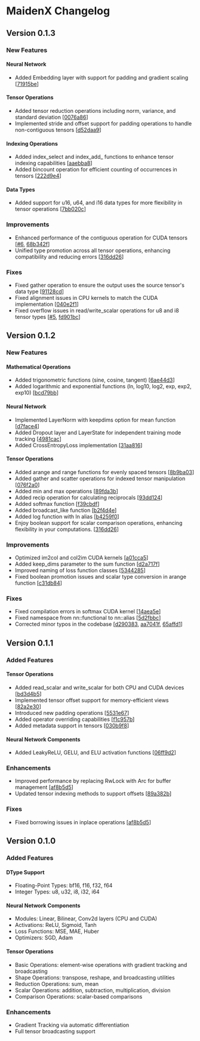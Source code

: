 # MaidenX Changelog

## Version 0.1.3

### New Features

#### Neural Network
- Added Embedding layer with support for padding and gradient scaling [[71915be](https://github.com/miniex/maidenx/commit/71915be)]

#### Tensor Operations
- Added tensor reduction operations including norm, variance, and standard deviation [[0076a86](https://github.com/miniex/maidenx/commit/0076a86)]
- Implemented stride and offset support for padding operations to handle non-contiguous tensors [[d52daa9](https://github.com/miniex/maidenx/commit/d52daa9)]

#### Indexing Operations
- Added index_select and index_add_ functions to enhance tensor indexing capabilities [[aaebba8](https://github.com/miniex/maidenx/commit/aaebba8)]
- Added bincount operation for efficient counting of occurrences in tensors [[222d9e4](https://github.com/miniex/maidenx/commit/222d9e4)]

#### Data Types
- Added support for u16, u64, and i16 data types for more flexibility in tensor operations [[7bb020c](https://github.com/miniex/maidenx/commit/7bb020c)]

### Improvements
- Enhanced performance of the contiguous operation for CUDA tensors [[#6](https://github.com/miniex/maidenx/issues/6), [68b342f](https://github.com/miniex/maidenx/commit/68b342f)]
- Unified type promotion across all tensor operations, enhancing compatibility and reducing errors [[316dd26](https://github.com/miniex/maidenx/commit/316dd26)]

### Fixes
- Fixed gather operation to ensure the output uses the source tensor's data type [[91128cd](https://github.com/miniex/maidenx/commit/91128cd)]
- Fixed alignment issues in CPU kernels to match the CUDA implementation [[040e2f1](https://github.com/miniex/maidenx/commit/040e2f1)]
- Fixed overflow issues in read/write_scalar operations for u8 and i8 tensor types [[#5](https://github.com/miniex/maidenx/issues/5), [fd901bc](https://github.com/miniex/maidenx/commit/fd901bc)]

## Version 0.1.2

### New Features

#### Mathematical Operations
- Added trigonometric functions (sine, cosine, tangent) [[6ae44d3](https://github.com/miniex/maidenx/commit/6ae44d3)]
- Added logarithmic and exponential functions (ln, log10, log2, exp, exp2, exp10) [[bcd79bb](https://github.com/miniex/maidenx/commit/bcd79bb)]

#### Neural Network
- Implemented LayerNorm with keepdims option for mean function [[d7face4](https://github.com/miniex/maidenx/commit/d7face4)]
- Added Dropout layer and LayerState for independent training mode tracking [[4981cac](https://github.com/miniex/maidenx/commit/4981cac)]
- Added CrossEntropyLoss implementation [[31aa816](https://github.com/miniex/maidenx/commit/31aa816)]

#### Tensor Operations
- Added arange and range functions for evenly spaced tensors [[8b9ba03](https://github.com/miniex/maidenx/commit/8b9ba03)]
- Added gather and scatter operations for indexed tensor manipulation [[076f2a0](https://github.com/miniex/maidenx/commit/076f2a0)]
- Added min and max operations [[89fda3b](https://github.com/miniex/maidenx/commit/89fda3b)]
- Added recip operation for calculating reciprocals [[93dd124](https://github.com/miniex/maidenx/commit/93dd124)]
- Added softmax function [[f39cbdf](https://github.com/miniex/maidenx/commit/f39cbdf)]
- Added broadcast_like function [[b2f4d4e](https://github.com/miniex/maidenx/commit/b2f4d4e)]
- Added log function with ln alias [[b4259f0](https://github.com/miniex/maidenx/commit/b4259f0)]
- Enjoy boolean support for scalar comparison operations, enhancing flexibility in your computations. [[316dd26](https://github.com/miniex/maidenx/commit/316dd26)]

### Improvements
- Optimized im2col and col2im CUDA kernels [[a01cca5](https://github.com/miniex/maidenx/commit/a01cca5)]
- Added keep_dims parameter to the sum function [[d2a717f](https://github.com/miniex/maidenx/commit/d2a717f)]
- Improved naming of loss function classes [[5344285](https://github.com/miniex/maidenx/commit/5344285)]
- Fixed boolean promotion issues and scalar type conversion in arange function [[c31db84](https://github.com/miniex/maidenx/commit/c31db84)]

### Fixes
- Fixed compilation errors in softmax CUDA kernel [[14aea5e](https://github.com/miniex/maidenx/commit/14aea5e)]
- Fixed namespace from nn::functional to nn::alias [[5d2fbbc](https://github.com/miniex/maidenx/commit/5d2fbbc)]
- Corrected minor typos in the codebase [[d290383](https://github.com/miniex/maidenx/commit/d290383), [aa7041f](https://github.com/miniex/maidenx/commit/aa7041f), [65affd1](https://github.com/miniex/maidenx/commit/65affd1)]

## Version 0.1.1

### Added Features

#### Tensor Operations
- Added read_scalar and write_scalar for both CPU and CUDA devices [[bd3d4b5](https://github.com/miniex/maidenx/commit/bd3d4b5)]
- Implemented tensor offset support for memory-efficient views [[82a2e30](https://github.com/miniex/maidenx/commit/82a2e30)]
- Introduced new padding operations [[5531e67](https://github.com/miniex/maidenx/commit/5531e67)]
- Added operator overriding capabilities [[f1c957b](https://github.com/miniex/maidenx/commit/f1c957b)]
- Added metadata support in tensors [[030b9f8](https://github.com/miniex/maidenx/commit/030b9f8)]

#### Neural Network Components
- Added LeakyReLU, GELU, and ELU activation functions [[06ff9d2](https://github.com/miniex/maidenx/commit/06ff9d2)]

### Enhancements
- Improved performance by replacing RwLock with Arc for buffer management [[af8b5d5](https://github.com/miniex/maidenx/commit/af8b5d5)]
- Updated tensor indexing methods to support offsets [[89a382b](https://github.com/miniex/maidenx/commit/89a382b)]

### Fixes
- Fixed borrowing issues in inplace operations [[af8b5d5](https://github.com/miniex/maidenx/commit/af8b5d5)]

## Version 0.1.0

### Added Features

#### DType Support
- Floating-Point Types: bf16, f16, f32, f64
- Integer Types: u8, u32, i8, i32, i64

#### Neural Network Components
- Modules: Linear, Bilinear, Conv2d layers (CPU and CUDA)
- Activations: ReLU, Sigmoid, Tanh
- Loss Functions: MSE, MAE, Huber
- Optimizers: SGD, Adam

#### Tensor Operations
- Basic Operations: element-wise operations with gradient tracking and broadcasting
- Shape Operations: transpose, reshape, and broadcasting utilities
- Reduction Operations: sum, mean
- Scalar Operations: addition, subtraction, multiplication, division
- Comparison Operations: scalar-based comparisons

### Enhancements
- Gradient Tracking via automatic differentiation
- Full tensor broadcasting support
